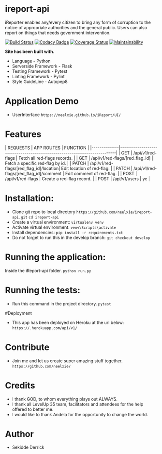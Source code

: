 # ireport-api
iReporter enables any/every citizen to bring any form of corruption to the notice of appropriate authorities and the general public. Users can also report on things that needs government intervention.

[![Build Status](https://travis-ci.org/neelxie/ireport-api.svg?branch=develop)](https://travis-ci.org/neelxie/ireport-api)
[![Codacy Badge](https://api.codacy.com/project/badge/Grade/a439c5890cce4f94b3b50e53036c014e)](https://www.codacy.com/app/neelxie/ireport-api?utm_source=github.com&amp;utm_medium=referral&amp;utm_content=neelxie/ireport-api&amp;utm_campaign=Badge_Grade)
[![Coverage Status](https://coveralls.io/repos/github/neelxie/ireport-api/badge.svg?branch=develop)](https://coveralls.io/github/neelxie/ireport-api?branch=develop)
[![Maintainability](https://api.codeclimate.com/v1/badges/aee377f03ebc940278a0/maintainability)](https://codeclimate.com/github/neelxie/ireport-api/maintainability)

<b> Site has been built with.</b>
*   Language - Python
*   Serverside Framework - Flask
*   Testing Framework - Pytest
*   Linting Framework - Pylint
*   Style GuideLine - Autopep8

# Application Demo 

*   UserInterface ``` https://neelxie.github.io/iReport/UI/ ```

# Features

  | REQUESTS     | APP ROUTES                              | FUNCTION                         |
  |--------------|----------------------------------------------------------------------------|
  |  GET         | /api/v1/red-flags                       | Fetch all red-flags records.     |
  |  GET         | /api/v1/red-flags/[red_flag_id]         | Fetch a specific red-flag by id. |
  |  PATCH       | /api/v1/red-flags/[red_flag_id]/location| Edit location of red-flag.       |
  |  PATCH       | /api/v1/red-flags/[red_flag_id]/comment | Edit comment of red-flag.        |
  |  POST        | /api/v1/red-flags                       | Create a red-flag record.        |
  |  POST        | /api/v1/users                           | ye                               |  

# Installation:

*  Clone git repo to local directory ``` https://github.com/neelxie/ireport-api.git ```
``` cd ireport-api ```
*  Create a virtual environment:
``` virtualenv venv ```
*  Activate virtual environment:
``` venv\Scripts\activate ```
*  Install dependencies:
``` pip install -r requirements.txt ```
*  Do not forget to run this in the develop branch:
``` git checkout develop ```

# Running the application:

Inside the iReport-api folder.
``` python run.py ```

# Running the tests:

*  Run this command in the project directory.
``` pytest ```

#Deployment

*  This app has been deployed on Heroku at the url below:
``` https://.herokuapp.com/api/v1/ ```

# Contribute

*  Join me and let us create super amazing stuff together.
``` https://github.com/neelxie/ ```

# Credits

*  I thank GOD, to whom everything plays out ALWAYS.
*  I thank all LevelUp 35 team, facilitators and attendees
   for the help offered to better me.
*  I would like to thank Andela for the opportunity to change the world.

# Author

*  Sekidde Derrick